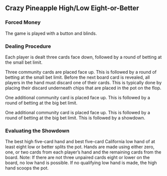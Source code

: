 Crazy Pineapple High/Low Eight-or-Better
----------------------------------------

### Forced Money

The game is played with a button and blinds.

### Dealing Procedure

Each player is dealt three cards face down, followed by a round of betting at the
small bet limit.

Three community cards are placed face up. This is followed by a round of betting
at the small bet limit. Before the next board card is revealed, all players in the
hand must discard one of their cards. This is typically done by placing their
discard underneath chips that are placed in the pot on the flop.

One additional community card is placed face up. This is followed by a round of
betting at the big bet limit.

One additional community card is placed face up. This is followed by a round of
betting at the big bet limit. This is followed by a showdown.

### Evaluating the Showdown

The best high five-card hand and best five-card California low hand of at least
eight low or better splits the pot. Hands are made using either zero, one, or two
cards from each player’s hand and the remaining cards from the board.
Note: If there are not three unpaired cards eight or lower on the board, no low
hand is possible. If no qualifying low hand is made, the high hand scoops the pot.

